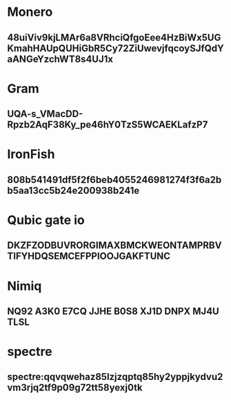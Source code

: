 # Monero
## 48uiViv9kjLMAr6a8VRhciQfgoEee4HzBiWx5UGKmahHAUpQUHiGbR5Cy72ZiUwevjfqcoySJfQdYaANGeYzchWT8s4UJ1x
# Gram
## UQA-s_VMacDD-Rpzb2AqF38Ky_pe46hY0TzS5WCAEKLafzP7
# IronFish
## 808b541491df5f2f6beb4055246981274f3f6a2bb5aa13cc5b24e200938b241e
# Qubic gate io
## DKZFZODBUVRORGIMAXBMCKWEONTAMPRBVTIFYHDQSEMCEFPPIOOJGAKFTUNC
# Nimiq
## NQ92 A3K0 E7CQ JJHE B0S8 XJ1D DNPX MJ4U TLSL
# spectre
## spectre:qqvqwehaz85lzjzqptq85hy2yppjkydvu2vm3rjq2tf9p09g72tt58yexj0tk
